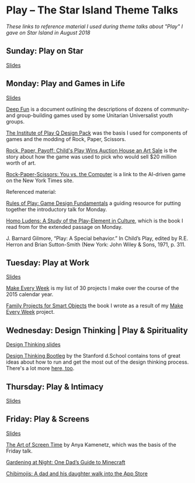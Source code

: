 # Play – The Star Island Theme Talks

_These links to reference material I used during theme talks about "Play" I gave on Star Island in August 2018_

## Sunday: Play on Star

[Slides](./documents/Keefe_Play_on_Star.pdf) 

## Monday: Play and Games in Life

[Slides](./documents/Keefe_Play_and_Games_in_Life.pdf)

[Deep Fun](./documents/deepfun.pdf) is a document outlining the descriptions of dozens of community- and group-building games used by some Unitarian Universalist youth groups.

[The Institute of Play Q Design Pack](./documents/IOP_Q_design_pack.pdf) was the basis I used for components of games and the modding of Rock, Paper, Scissors.

[Rock, Paper, Payoff: Child's Play Wins Auction House an Art Sale](https://www.nytimes.com/2005/04/29/arts/design/rock-paper-payoff-childs-play-wins-auction-house-an-art-sale.html) is the story about how the game was used to pick who would sell $20 million worth of art.

[Rock-Paper-Scissors: You vs. the Computer](https://archive.nytimes.com/www.nytimes.com/interactive/science/rock-paper-scissors.html) is a link to the AI-driven game on the New York Times site.

Referenced material:

[Rules of Play: Game Design Fundamentals](https://www.amazon.com/gp/product/0262240459/ref=as_li_qf_asin_il_tl?ie=UTF8&tag=reall046-20&creative=9325&linkCode=as2&creativeASIN=0262240459&linkId=927270b0778649c02f2670234d58e29f) a guiding resource for putting together the introductory talk for Monday.

[Homo Ludens: A Study of the Play-Element in Culture](https://www.amazon.com/gp/product/1614277060/ref=as_li_qf_asin_il_tl?ie=UTF8&tag=reall046-20&creative=9325&linkCode=as2&creativeASIN=1614277060&linkId=ef47d0d788285d4cf2f51c98a2cac7c5), which is the book I read from for the extended passage on Monday.

J. Barnard Gilmore, “Play: A Special behavior.” In Child’s Play, edited by R.E. Herron and Brian Sutton-Smith (New York: John Wiley & Sons, 1971, p. 311.


## Tuesday: Play at Work

[Slides](./documents/Keefe_Play_at_Work.pdf)

[Make Every Week](http://johnkeefe.net/make-every-week-begets-a-book) is my list of 30 projects I make over the course of the 2015 calendar year. 

[Family Projects for Smart Objects](https://www.amazon.com/dp/1680451235) the book I wrote as a result of my [Make Every Week](http://johnkeefe.net/make-every-week-begets-a-book) project.

## Wednesday: Design Thinking | Play & Spirituality

[Design Thinking slides](./documents/Keefe_Design_Thinking.pdf)

[Design Thinking Bootleg](./documents/dschool_bootleg_deck_2018.pdf) by the Stanford d.School contains tons of great ideas about how to run and get the most out of the design thinking process. There's a lot more [here, too](https://dschool.stanford.edu/resources).

## Thursday: Play & Intimacy

[Slides](./documents/kkeefe_play_intimacy.pdf)

## Friday: Play & Screens

[Slides](./documents/Keefe_Play_and_Screens.pdf)

[The Art of Screen Time](https://www.amazon.com/gp/product/1610396723/ref=as_li_qf_asin_il_tl?ie=UTF8&tag=reall046-20&creative=9325&linkCode=as2&creativeASIN=1610396723&linkId=377c9c71d0da91394d37c8462ecc59d5) by Anya Kamenetz, which was the basis of the Friday talk.

[Gardening at Night: One Dad’s Guide to Minecraft](https://medium.com/@jkeefe/gardening-at-night-81972a060908)

[Chibimojis: A dad and his daughter walk into the App Store](http://johnkeefe.net/chibimojis-a-dad-and-his-daughter-walk-into-the-app-store)